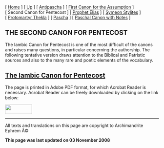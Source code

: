 \[ [Home](index.md) \] \[ [Up](john-dam.md) \] \[ [Antipascha](thomcan.md) \] \[ [First Canon for the Assumption](asccan01.md) \] \[ Second Canon for Pentecost \] \[ [Prophet Elias](20julcan.md) \] \[ [Symeon Stylites](symeon.md) \] \[ [Protomartyr Thekla](TheklaCan.md) \] \[ [Pascha](PaschaCan.md) \] \[ [Paschal Canon with Notes](paschal_canon_with_notes.md) \]

THE SECOND CANON FOR PENTECOST
------------------------------

The Iambic Canon for Pentecost is one of the most difficult of the canons and raises many questions, in particular concerning the authorship. The following tentative version draws attention to the Biblical and Patristic sources and also to the many rare and poetic elements of the vocabulary.

[The Iambic Canon for Pentecost](PentCan02noted.pdf)
----------------------------------------------------

The page is printed in Adobe PDF format, for which Acrobat Reader is necessary. Acrobat Reader can be freely downloaded by clicking on the link below:

<img src="pascha1.gif" width="88" height="31" />

------------------------------------------------------------------------

All texts and translations on this page are copyright to
Archimandrite Ephrem Â©

**This page was last updated on 03 November 2008**
